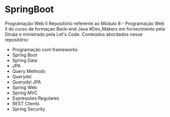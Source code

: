 # SpringBoot

Programação Web II
Repositório referente ao Módulo 8 - Programação Web II do curso de formaçao Back-end Java #Dev_Makers em fornecimento pela Sinqia e ministrado pela Let's Code. 
Conteúdos abordados nesse repositório:

- Programação com frameworks
- Spring Boot
- Spring Data
- JPA
- Query Methods
- Querydsl
- Querydsl JPA
- Spring Web
- Spring MVC
- Expressões Regulares
- REST Clients
- Spring Security
